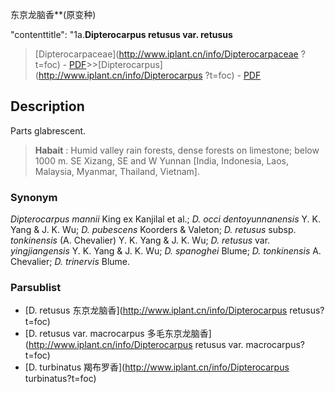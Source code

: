 东京龙脑香**(原变种)

 

  "contenttitle": "1a.**Dipterocarpus retusus var. retusus**

> [Dipterocarpaceae](http://www.iplant.cn/info/Dipterocarpaceae ?t=foc) - [PDF](http://iplant.cn/foc/pdf/Dipterocarpaceae.pdf)>>[Dipterocarpus](http://www.iplant.cn/info/Dipterocarpus ?t=foc) - [PDF](http://www.iplant.cn/foc/pdf/Dipterocarpus.pdf)

## Description

Parts glabrescent.

> **Habait** : 
> Humid valley rain forests, dense forests on limestone; below 1000 m. SE Xizang, SE and W Yunnan [India, Indonesia, Laos, Malaysia, Myanmar, Thailand, Vietnam].

### Synonym
*Dipterocarpus mannii* King ex Kanjilal et al.; *D. occi* *dentoyunnanensis* Y. K. Yang & J. K. Wu; *D. pubescens* Koorders & Valeton; *D. retusus* subsp. *tonkinensis* (A. Chevalier) Y. K. Yang & J. K. Wu; *D. retusus* var. *yingjiangensis* Y. K. Yang & J. K. Wu; *D. spanoghei* Blume; *D. tonkinensis* A. Chevalier; *D. trinervis* Blume.

### Parsublist

* [D.  retusus  东京龙脑香](http://www.iplant.cn/info/Dipterocarpus retusus?t=foc)
* [D.  retusus var. macrocarpus  多毛东京龙脑香](http://www.iplant.cn/info/Dipterocarpus retusus var. macrocarpus?t=foc)
* [D.  turbinatus  羯布罗香](http://www.iplant.cn/info/Dipterocarpus turbinatus?t=foc)
